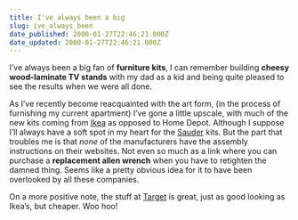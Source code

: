 ```yaml
---
title: I've always been a big
slug: ive_always_been
date_published: 2000-01-27T22:46:21.000Z
date_updated: 2000-01-27T22:46:21.000Z
---
```


I’ve always been a big fan of **furniture kits**, I can remember building **cheesy wood-laminate TV stands** with my dad as a kid and being quite pleased to see the results when we were all done.

As I’ve recently become reacquainted with the art form, (in the process of furnishing my current apartment) I’ve gone a little upscale, with much of the new kits coming from [Ikea](http://www.ikea.com) as opposed to Home Depot. Although I suppose I’ll always have a soft spot in my heart for the [Sauder](http://www.sauder.com) kits. But the part that troubles me is that *none* of the manufacturers have the assembly instructions on their websites. Not even so much as a link where you can purchase a **replacement allen wrench** when you have to retighten the damned thing. Seems like a pretty obvious idea for it to have been overlooked by all these companies.

On a more positive note, the stuff at [Target](http://www.target.com) is great, just as good looking as Ikea’s, but cheaper. Woo hoo!
